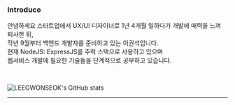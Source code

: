 ### Introduce

안녕하세요 스타트업에서 UX/UI 디자이너로 1년 4개월 일하다가 개발에 매력을 느껴 퇴사한 뒤, <br>
작년 9월부터 백엔드 개발자를 준비하고 있는 이권석입니다. <br>
현재 NodeJS: ExpressJS를 주력 스택으로 사용하고 있으며 <br>
웹서비스 개발에 필요한 기술들을 단계적으로 공부하고 있습니다.

<br>

![LEEGWONSEOK's GitHub stats](https://github-readme-stats.vercel.app/api?username=LEEGWONSEOK&show_icons=true&theme=radical)

----------------------------------------------------------------------------------------------
